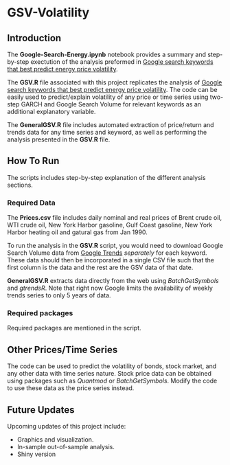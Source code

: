 # GSV-Volatility

## Introduction
The **Google-Search-Energy.ipynb** notebook provides a summary and step-by-step exectution of the analysis preformed in [Google search keywords that best predict energy price volatility](https://www.sciencedirect.com/science/article/pii/S0140988317302517).

The **GSV.R** file associated with this project replicates the analysis of [Google search keywords that best predict energy price volatility](https://www.sciencedirect.com/science/article/pii/S0140988317302517).
The code can be easily used to predict/explain volatility of any price or time series using two-step GARCH and Google Search Volume for relevant keywords as an additional explanatory variable.

The **GeneralGSV.R** file includes automated extraction of price/return and trends data for any time series and keyword, as well as performing the analysis presented in the **GSV.R** file. 

## How To Run
The scripts includes step-by-step explanation of the different analysis sections.
### Required Data
The **Prices.csv** file includes daily nominal and real prices of Brent crude oil, WTI crude oil, New York Harbor gasoline, Gulf Coast gasoline, New York Harbor heating oil and gatural gas from Jan 1990.

To run the analysis in the **GSV.R** script, you would need to download Google Search Volume data from [Google Trends](https://trends.google.com) *separately* for each keyword. 
These data should then be incorporated in a single CSV file such that the first column is the data and the rest are the GSV data of that date.

**GeneralGSV.R** extracts data directly from the web using *BatchGetSymbols* and *gtrendsR*. Note that right now Google limits the availability of weekly trends series to only 5 years of data.
### Required packages
Required packages are mentioned in the script.

## Other Prices/Time Series
The code can be used to predict the volatility of bonds, stock market, and any other data with time series nature. Stock price data can be obtained using packages such as *Quantmod* or *BatchGetSymbols*. Modify the code to use these data as the price series instead.

## Future Updates
Upcoming updates of this project include:
- Graphics and visualization.
- In-sample out-of-sample analysis.
- Shiny version
